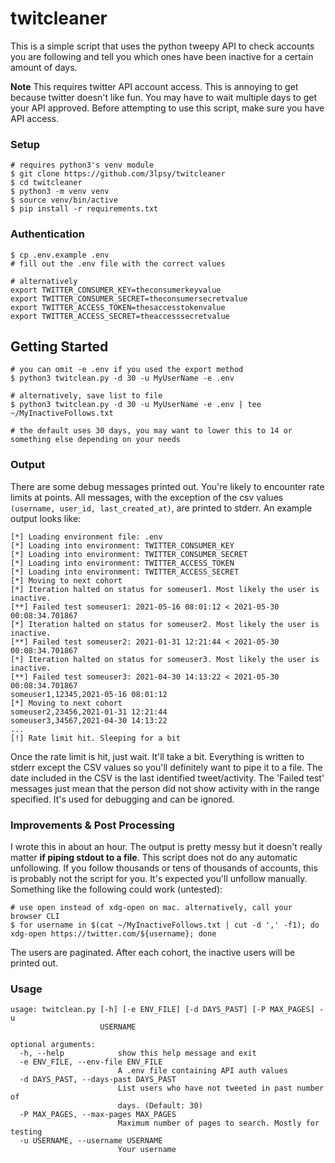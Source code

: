# twitcleaner

This is a simple script that uses the python tweepy API to check accounts you are following and tell you which ones have been inactive for a certain amount of days.

**Note**
This requires twitter API account access. This is annoying to get because twitter doesn't like fun. You may have to wait multiple days to get your API approved. Before attempting to use this script, make sure you have API access.

### Setup

```
# requires python3's venv module
$ git clone https://github.com/3lpsy/twitcleaner
$ cd twitcleaner
$ python3 -m venv venv
$ source venv/bin/active
$ pip install -r requirements.txt
```

### Authentication

```
$ cp .env.example .env
# fill out the .env file with the correct values

# alternatively
export TWITTER_CONSUMER_KEY=theconsumerkeyvalue
export TWITTER_CONSUMER_SECRET=theconsumersecretvalue
export TWITTER_ACCESS_TOKEN=thesaccesstokenvalue
export TWITTER_ACCESS_SECRET=theaccesssecretvalue
```

## Getting Started

```
# you can omit -e .env if you used the export method
$ python3 twitclean.py -d 30 -u MyUserName -e .env

# alternatively, save list to file
$ python3 twitclean.py -d 30 -u MyUserName -e .env | tee ~/MyInactiveFollows.txt

# the default uses 30 days, you may want to lower this to 14 or something else depending on your needs
```

### Output

There are some debug messages printed out. You're likely to encounter rate limits at points. All messages, with the exception of the csv values `(username, user_id, last_created_at)`, are printed to stderr. An example output looks like:

```
[*] Loading environment file: .env
[*] Loading into environment: TWITTER_CONSUMER_KEY
[*] Loading into environment: TWITTER_CONSUMER_SECRET
[*] Loading into environment: TWITTER_ACCESS_TOKEN
[*] Loading into environment: TWITTER_ACCESS_SECRET
[*] Moving to next cohort
[*] Iteration halted on status for someuser1. Most likely the user is inactive.
[**] Failed test someuser1: 2021-05-16 08:01:12 < 2021-05-30 00:08:34.701867
[*] Iteration halted on status for someuser2. Most likely the user is inactive.
[**] Failed test someuser2: 2021-01-31 12:21:44 < 2021-05-30 00:08:34.701867
[*] Iteration halted on status for someuser3. Most likely the user is inactive.
[**] Failed test someuser3: 2021-04-30 14:13:22 < 2021-05-30 00:08:34.701867
someuser1,12345,2021-05-16 08:01:12
[*] Moving to next cohort
someuser2,23456,2021-01-31 12:21:44
someuser3,34567,2021-04-30 14:13:22
...
[!] Rate limit hit. Sleeping for a bit
```

Once the rate limit is hit, just wait. It'll take a bit. Everything is written to stderr except the CSV values so you'll definitely want to pipe it to a file. The date included in the CSV is the last identified tweet/activity. The 'Failed test' messages just mean that the person did not show activity with in the range specified. It's used for debugging and can be ignored.

### Improvements & Post Processing

I wrote this in about an hour. The output is pretty messy but it doesn't really matter **if piping stdout to a file**. This script does not do any automatic unfollowing. If you follow thousands or tens of thousands of accounts, this is probably not the script for you. It's expected you'll unfollow manually. Something like the following could work (untested):

```
# use open instead of xdg-open on mac. alternatively, call your browser CLI
$ for username in $(cat ~/MyInactiveFollows.txt | cut -d ',' -f1); do xdg-open https://twitter.com/${username}; done
```

The users are paginated. After each cohort, the inactive users will be printed out.

### Usage

```
usage: twitclean.py [-h] [-e ENV_FILE] [-d DAYS_PAST] [-P MAX_PAGES] -u
                    USERNAME

optional arguments:
  -h, --help            show this help message and exit
  -e ENV_FILE, --env-file ENV_FILE
                        A .env file containing API auth values
  -d DAYS_PAST, --days-past DAYS_PAST
                        List users who have not tweeted in past number of
                        days. (Default: 30)
  -P MAX_PAGES, --max-pages MAX_PAGES
                        Maximum number of pages to search. Mostly for testing
  -u USERNAME, --username USERNAME
                        Your username

```
